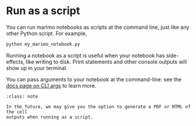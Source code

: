 # Run as a script

You can run marimo notebooks as scripts at the command line, just like
any other Python script. For example,

```bash
python my_marimo_notebook.py
```

Running a notebook as a script is useful when your notebook has side-effects,
like writing to disk. Print statements and other console outputs will show
up in your terminal.

You can pass arguments to your notebook at the command-line: see
the [docs page on CLI args](/api/cli_args.md) to learn more.

```{admonition} Future plans
:class: note

In the future, we may give you the option to generate a PDF or HTML of the cell
outputs when running as a script.
```
